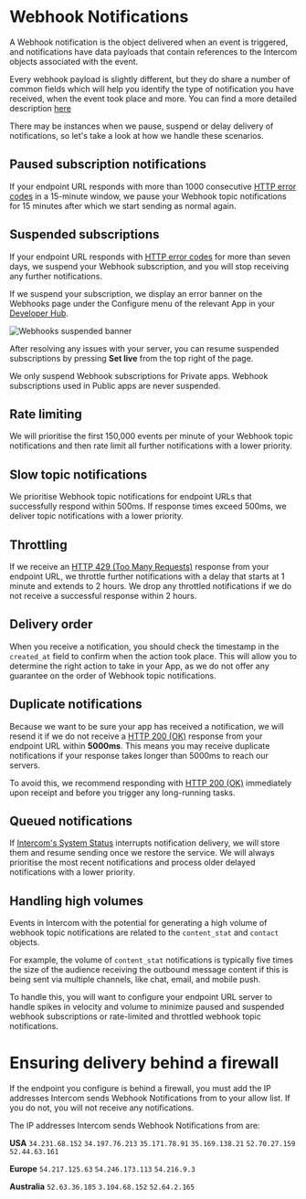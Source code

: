 # Webhook Notifications

A Webhook notification is the object delivered when an event is triggered, and notifications have data payloads that contain references to the Intercom objects associated with the event.

Every webhook payload is slightly different, but they do share a number of common fields which will help you identify the type of notification you have received, when the event took place and more. You can find a more detailed description [here](https://developers.intercom.com/intercom-api-reference/reference/webhook-models#webhook-notification-object)

There may be instances when we pause, suspend or delay delivery of notifications, so let's take a look at how we handle these scenarios.

## Paused subscription notifications

If your endpoint URL responds with more than 1000 consecutive [HTTP error codes](https://developer.mozilla.org/en-US/docs/Web/HTTP/Status#client_error_responses) in a 15-minute window, we pause your Webhook topic notifications for 15 minutes after which we start sending as normal again.

## Suspended subscriptions

If your endpoint URL responds with [HTTP error codes](https://developer.mozilla.org/en-US/docs/Web/HTTP/Status#client_error_responses) for more than seven days, we suspend your Webhook subscription, and you will stop receiving any further notifications.

If we suspend your subscription, we display an error banner on the Webhooks page under the Configure menu of the relevant App in your [Developer Hub](https://app.intercom.com/a/apps/_/developer-hub).

![Webhooks suspended banner](/assets/webhooks-suspended-banner.289af6f01722dc9eefb9f264667fe11e09fd123ede4d7bd7e2522ed0fd589e0e.71a4f21c.png)

After resolving any issues with your server, you can resume suspended subscriptions by pressing **Set live** from the top right of the page.

We only suspend Webhook subscriptions for Private apps. Webhook subscriptions used in Public apps are never suspended.

## Rate limiting

We will prioritise the first 150,000 events per minute of your Webhook topic notifications and then rate limit all further notifications with a lower priority.

## Slow topic notifications

We prioritise Webhook topic notifications for endpoint URLs that successfully respond within 500ms. If response times exceed 500ms, we deliver topic notifications with a lower priority.

## Throttling

If we receive an [HTTP 429 (Too Many Requests)](https://developer.mozilla.org/en-US/docs/Web/HTTP/Status/429) response from your endpoint URL, we throttle further notifications with a delay that starts at 1 minute and extends to 2 hours. We drop any throttled notifications if we do not receive a successful response within 2 hours.

## Delivery order

When you receive a notification, you should check the timestamp in the `created_at` field to confirm when the action took place. This will allow you to determine the right action to take in your App, as we do not offer any guarantee on the order of Webhook topic notifications.

## Duplicate notifications

Because we want to be sure your app has received a notification, we will resend it if we do not receive a [HTTP 200 (OK)](https://developer.mozilla.org/en-US/docs/Web/HTTP/Status/200) response from your endpoint URL within **5000ms**. This means you may receive duplicate notifications if your response takes longer than 5000ms to reach our servers.

To avoid this, we recommend responding with [HTTP 200 (OK)](https://developer.mozilla.org/en-US/docs/Web/HTTP/Status/200) immediately upon receipt and before you trigger any long-running tasks.

## Queued notifications

If [Intercom's System Status](https://www.intercomstatus.com/) interrupts notification delivery, we will store them and resume sending once we restore the service. We will always prioritise the most recent notifications and process older delayed notifications with a lower priority.

## Handling high volumes

Events in Intercom with the potential for generating a high volume of webhook topic notifications are related to the `content_stat` and `contact` objects.

For example, the volume of `content_stat` notifications is typically five times the size of the audience receiving the outbound message content if this is being sent via multiple channels, like chat, email, and mobile push.

To handle this, you will want to configure your endpoint URL server to handle spikes in velocity and volume to minimize paused and suspended webhook subscriptions or rate-limited and throttled webhook topic notifications.

# Ensuring delivery behind a firewall

If the endpoint you configure is behind a firewall, you must add the IP addresses Intercom sends Webhook Notifications from to your allow list. If you do not, you will not receive any notifications.

The IP addresses Intercom sends Webhook Notifications from are:

**USA**
`34.231.68.152`
`34.197.76.213`
`35.171.78.91`
`35.169.138.21`
`52.70.27.159`
`52.44.63.161`

**Europe**
`54.217.125.63`
`54.246.173.113`
`54.216.9.3`

**Australia**
`52.63.36.185`
`3.104.68.152`
`52.64.2.165`
